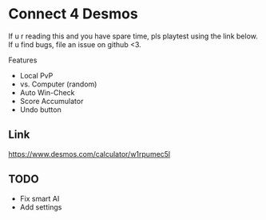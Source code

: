 # Connect 4 Desmos

If u r reading this and you have spare time, pls playtest using the link below.
If u find bugs, file an issue on github <3.

Features
 * Local PvP
 * vs. Computer (random)
 * Auto Win-Check
 * Score Accumulator
 * Undo button

## Link

https://www.desmos.com/calculator/w1rpumec5l

## TODO

* Fix smart AI
* Add settings
